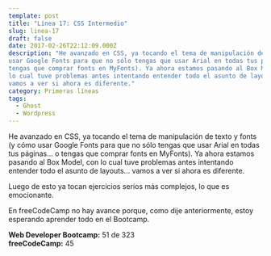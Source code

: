 ```yaml
---
template: post
title: "Línea 17: CSS Intermedio"
slug: linea-17
draft: false
date: 2017-02-26T22:12:09.000Z
description: "He avanzado en CSS, ya tocando el tema de manipulación de texto y fonts (y cómo
usar Google Fonts para que no sólo tengas que usar Arial en todas tus páginas… o
tengas que comprar fonts en MyFonts). Ya ahora estamos pasando al Box Model, con
lo cual tuve problemas antes intentando entender todo el asunto de layouts…
vamos a ver si ahora es diferente."
category: Primeras líneas
tags:
  - Ghost
  - Wordpress
---
```

He avanzado en CSS, ya tocando el tema de manipulación de texto y fonts (y cómo usar Google Fonts para que no sólo tengas que usar Arial en todas tus páginas… o tengas que comprar fonts en MyFonts). Ya ahora estamos pasando al Box Model, con lo cual tuve problemas antes intentando entender todo el asunto de layouts… vamos a ver si ahora es diferente.

 Luego de esto ya tocan ejercicios serios más complejos, lo que es emocionante.

 En freeCodeCamp no hay avance porque, como dije anteriormente, estoy esperando aprender todo en el Bootcamp.

 **Web Developer Bootcamp:** 51 de 323  
 **freeCodeCamp:** 45

 